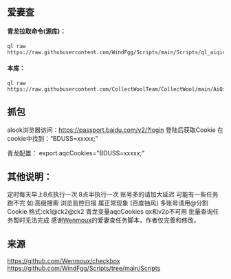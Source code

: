 ## 爱妻查
#### 青龙拉取命令(源库)：
```
ql raw https://raw.githubusercontent.com/WindFgg/Scripts/main/Scripts/ql_aiqicha.js
```
#### 本库：
```
ql raw https://raw.githubusercontent.com/CollectWoolTeam/CollectWool/main/AiQiCha/ql_aiqicha.js
```

## 抓包
alook浏览器访问：https://passport.baidu.com/v2/?login
登陆后获取Cookie
在cookie中找到：“BDUSS=xxxxx;”

青龙配置：
export aqcCookies="BDUSS=xxxxx;"

## 其他说明：
 定时每天早上8点执行一次 8点半执行一次 账号多的请加大延迟 可能有一些任务跑不完 如:高级搜索 浏览监控日报 属正常现象 (百度抽风)
 多账号请用@分割Cookie  格式:ck1@ck2@ck2 青龙变量aqcCookies qx和v2p不可用
 批量查询任务暂时无法完成 
 感谢[Wenmoux](https://github.com/Wenmoux/checkbox)的爱妻查任务脚本，作者仅完善和修改。

## 来源
https://github.com/Wenmoux/checkbox
https://github.com/WindFgg/Scripts/tree/main/Scripts
